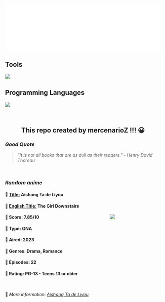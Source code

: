 
<img src="svg/nai.svg" />

<p>
  <h2>Tools</h2>
  <a href="https://skillicons.dev">
    <img src="https://skillicons.dev/icons?i=git,bash,vim,ubuntu,tensorflow,pytorch,docker,raspberrypi" />
  </a>

  <br />

  <h2>Programming Languages</h2>

  <a href="https://skillicons.dev">
    <img src="https://skillicons.dev/icons?i=python,c,cpp" />
  </a>
</p>

<br />

<h2 align="center">This repo created by mercenarioZ !!! 😀</h2>
<h3><i>Good Quote</i></h3>

<blockquote>
<i>
“It is not all books that are as dull as their readers.” - Henry David Thoreau
</i>
</blockquote>

<br />

<h3><i>Random anime</i></h3>

<h4>
  <strong>🥭 <u>Title:</u></strong> Aishang Ta de Liyou
</h4>

<h4>🌿 <u>English Title:</u> The Girl Downstairs</h4>

<img align="right" width="165" src=https://cdn.myanimelist.net/images/anime/1070/134906.jpg />

<h4>🌱 Score: 7.85/10</h4>

<h4>🌲 Type: ONA</h4>

<h4>🌴 Aired: 2023</h4>

<h4>🌵 Genres: Drama, Romance</h4>

<h4>🥑 Episodes: 22</h4>

<h4>🍏 Rating: PG-13 - Teens 13 or older</h4>

<br />

🍂 *More information: [Aishang Ta de Liyou](https://myanimelist.net/anime/54846/Aishang_Ta_de_Liyou)*
    